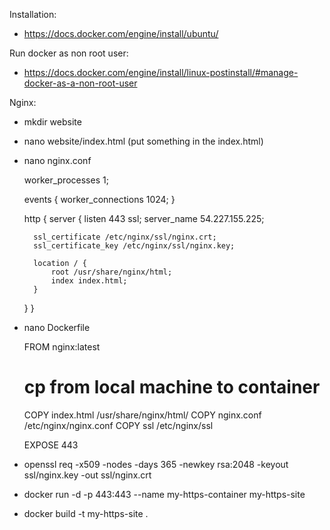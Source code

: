 Installation:
  - https://docs.docker.com/engine/install/ubuntu/

Run docker as non root user:
  - https://docs.docker.com/engine/install/linux-postinstall/#manage-docker-as-a-non-root-user


Nginx:
  - mkdir website
  - nano website/index.html (put something in the index.html)
  - nano nginx.conf
    
      worker_processes 1;

      events {
          worker_connections 1024;
      }

      http {
      server {
          listen 443 ssl;
          server_name 54.227.155.225;

          ssl_certificate /etc/nginx/ssl/nginx.crt;
          ssl_certificate_key /etc/nginx/ssl/nginx.key;

          location / {
              root /usr/share/nginx/html;
              index index.html;
          }
      }
  }

  - nano Dockerfile
    
      
    
      FROM nginx:latest

      # cp from local machine to container
      COPY index.html /usr/share/nginx/html/
      COPY nginx.conf /etc/nginx/nginx.conf
      COPY ssl /etc/nginx/ssl

      EXPOSE 443
    
      

  - openssl req -x509 -nodes -days 365 -newkey rsa:2048 -keyout ssl/nginx.key -out ssl/nginx.crt
  - docker run -d -p 443:443 --name my-https-container my-https-site
  - docker build -t my-https-site .

